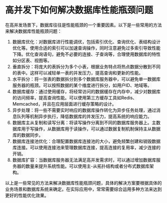 # 高并发下如何解决数据库性能瓶颈问题

<font style="color:rgb(0, 0, 0);background-color:rgb(248, 248, 248);">在高并发场景下，数据库往往是性能瓶颈的一个重要因素。以下是一些常用的方法来解决数据库性能瓶颈问题：</font>

1. <font style="color:rgb(0, 0, 0);background-color:rgb(248, 248, 248);">数据库优化：对数据库进行性能调优，包括索引优化、查询优化、表结构设计优化等。使用合适的索引可以加速查询操作，同时注意避免过多索引导致性能下降。优化查询语句，避免不必要的连接、子查询等，合理使用数据库的特性如分区表、视图等。</font>
2. <font style="color:rgb(0, 0, 0);background-color:rgb(248, 248, 248);">垂直拆分：将庞大的表拆分为多个小表，根据业务特点将热点数据分散到不同的表中。这样可以减轻单一表的并发压力，提高查询和更新的性能。</font>
3. <font style="color:rgb(0, 0, 0);background-color:rgb(248, 248, 248);">水平拆分：将一张表的数据拆分到多个数据库服务器中，可以避免单一数据库服务器的瓶颈。可以按照数据的某个维度进行拆分，如用户ID、地域等。</font>
4. <font style="color:rgb(0, 0, 0);background-color:rgb(248, 248, 248);">数据库缓存：通过使用缓存，将经常访问的数据缓存在内存中，减少对数据库的访问频率，提高查询性能。可以使用第三方缓存工具如Redis、Memcached，并且在应用层面进行缓存策略的设计。</font>
5. <font style="color:rgb(0, 0, 0);background-color:rgb(248, 248, 248);">异步处理：将一些不需要实时响应的数据库操作转化为异步任务处理，通过消息队列等机制异步执行，降低数据库的并发压力，提高系统的响应能力。</font>
6. <font style="color:rgb(0, 0, 0);background-color:rgb(248, 248, 248);">数据库主从复制和读写分离：将读写操作分离到不同的数据库服务器上。主数据库用于写操作，从数据库用于读操作，可以通过数据复制机制保持主从数据库的数据同步。</font>
7. <font style="color:rgb(0, 0, 0);background-color:rgb(248, 248, 248);">数据库连接池优化：合理配置数据库连接池的大小，避免频繁创建和销毁数据库连接。可以使用连接池来管理数据库连接，提高连接的复用率，减少连接的开销。</font>
8. <font style="color:rgb(0, 0, 0);background-color:rgb(248, 248, 248);">数据库扩容：当数据库服务器无法满足高并发需求时，可以通过增加数据库服务器的数量来提升系统性能。可以使用主-从拓扑结构或者分布式数据库架构。</font>

<font style="color:rgb(0, 0, 0);background-color:rgb(248, 248, 248);">以上是一些常见的方法来解决数据库性能瓶颈问题，具体的解决方案要根据具体的业务场景和数据库系统来确定。在实际应用中，常常需要综合运用多种方法来达到更好的性能优化效果。</font>
